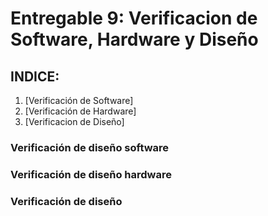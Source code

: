 # Entregable 9: Verificacion de Software, Hardware y Diseño

## INDICE: 
1. [Verificación de Software]
2. [Verificación de Hardware]
3. [Verificacion de Diseño]


### Verificación de diseño software

### Verificación de diseño hardware

### Verificación de diseño 
